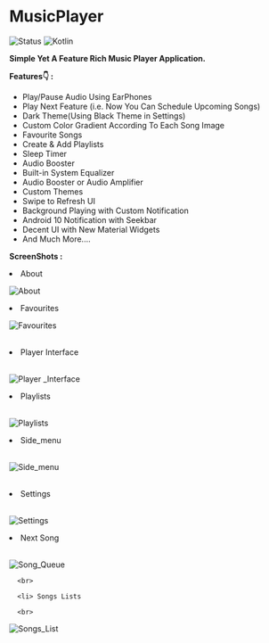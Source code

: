 # MusicPlayer
![Status](https://img.shields.io/badge/Status-Active-brightgreen)
![Kotlin](https://img.shields.io/badge/Kotlin-100%25-brightgreen)

<b>Simple Yet A Feature Rich Music Player Application.</b></br>


  
 <b>Features👇 : </b>
<ul>
<li>Play/Pause Audio Using EarPhones
<li>Play Next Feature (i.e. Now You Can Schedule Upcoming Songs)
<li>Dark Theme(Using Black Theme in Settings)
<li>Custom Color Gradient According To Each Song Image
<li>Favourite Songs
<li>Create & Add Playlists
<li>Sleep Timer
<li>Audio Booster
<li>Built-in System Equalizer
<li>Audio Booster or Audio Amplifier
<li>Custom Themes
<li>Swipe to Refresh UI
<li>Background Playing with Custom Notification
<li>Android 10 Notification with Seekbar
<li>Decent UI with New Material Widgets
<li>And Much More....
</ul>


  <b>ScreenShots : </b>
  <li> About</li>

  ![About](https://github.com/ayushasati/MUZIK/assets/98347325/3a4a04ad-dae6-4dbe-931e-277266a7c62a)

  <li> Favourites 
  <br>

![Favourites](https://github.com/ayushasati/MUZIK/assets/98347325/5170be99-955c-4c37-9fc2-0313c93fe258)

<br>
  <li> Player Interface </li>
  <br>
 
 ![Player _Interface](https://github.com/ayushasati/MUZIK/assets/98347325/7ba1c03b-f742-4c66-a626-57f39064d27c)


<li> Playlists </li>
<br>

![Playlists](https://github.com/ayushasati/MUZIK/assets/98347325/4222f0f9-46d3-459b-99a9-b61432d68996)



<li>Side_menu</li>
<br>

![Side_menu](https://github.com/ayushasati/MUZIK/assets/98347325/c32a5639-fca4-4476-8440-b6cc6d35f5de)

<br>
    <li> Settings </li>
<br>

 ![Settings](https://github.com/ayushasati/MUZIK/assets/98347325/bda068ff-dbe6-4946-a7b2-92203b5d07f3)
<br>

<li> Next Song</li>
  <br>
  
  ![Song_Queue](https://github.com/ayushasati/MUZIK/assets/98347325/c38183a0-2774-4339-97fb-1d0a2d2f29a9)

      <br>
      
      <li> Songs Lists
      
      <br>
![Songs_List](https://github.com/ayushasati/MUZIK/assets/98347325/ebd7453b-f815-46c0-a2da-d0dd731376a4)
